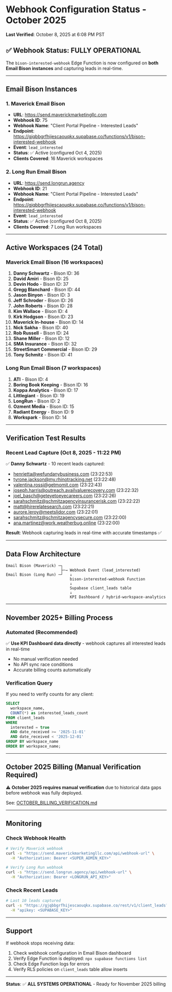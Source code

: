 # Webhook Configuration Status - October 2025

**Last Verified**: October 8, 2025 at 6:08 PM PST

## ✅ Webhook Status: FULLY OPERATIONAL

The `bison-interested-webhook` Edge Function is now configured on **both Email Bison instances** and capturing leads in real-time.

---

## Email Bison Instances

### 1. Maverick Email Bison
- **URL**: https://send.maverickmarketingllc.com
- **Webhook ID**: 75
- **Webhook Name**: "Client Portal Pipeline - Interested Leads"
- **Endpoint**: https://gjqbbgrfhijescaouqkx.supabase.co/functions/v1/bison-interested-webhook
- **Event**: `lead_interested`
- **Status**: ✅ Active (configured Oct 4, 2025)
- **Clients Covered**: 16 Maverick workspaces

### 2. Long Run Email Bison
- **URL**: https://send.longrun.agency
- **Webhook ID**: 21
- **Webhook Name**: "Client Portal Pipeline - Interested Leads"
- **Endpoint**: https://gjqbbgrfhijescaouqkx.supabase.co/functions/v1/bison-interested-webhook
- **Event**: `lead_interested`
- **Status**: ✅ Active (configured Oct 8, 2025)
- **Clients Covered**: 7 Long Run workspaces

---

## Active Workspaces (24 Total)

### Maverick Email Bison (16 workspaces)
1. **Danny Schwartz** - Bison ID: 36
2. **David Amiri** - Bison ID: 25
3. **Devin Hodo** - Bison ID: 37
4. **Gregg Blanchard** - Bison ID: 44
5. **Jason Binyon** - Bison ID: 3
6. **Jeff Schroder** - Bison ID: 26
7. **John Roberts** - Bison ID: 28
8. **Kim Wallace** - Bison ID: 4
9. **Kirk Hodgson** - Bison ID: 23
10. **Maverick In-house** - Bison ID: 14
11. **Nick Sakha** - Bison ID: 40
12. **Rob Russell** - Bison ID: 24
13. **Shane Miller** - Bison ID: 12
14. **SMA Insurance** - Bison ID: 32
15. **StreetSmart Commercial** - Bison ID: 29
16. **Tony Schmitz** - Bison ID: 41

### Long Run Email Bison (7 workspaces)
1. **ATI** - Bison ID: 4
2. **Boring Book Keeping** - Bison ID: 16
3. **Koppa Analytics** - Bison ID: 17
4. **Littlegiant** - Bison ID: 19
5. **LongRun** - Bison ID: 2
6. **Ozment Media** - Bison ID: 15
7. **Radiant Energy** - Bison ID: 9
8. **Workspark** - Bison ID: 14

---

## Verification Test Results

### Recent Lead Capture (Oct 8, 2025 - 11:22 PM)
✅ **Danny Schwartz** - 10 recent leads captured:
- henrietta@wefundanybusiness.com (23:22:53)
- tyrone.jackson@my.rhinotracking.net (23:22:48)
- valentina.rossi@getmomit.com (23:22:43)
- joseph.harris@outreach.availvaluerecovery.com (23:22:32)
- joel_basch@geteyetoeyecareers.com (23:22:26)
- sarahschmitz@schmitzagencyinsurancerisk.com (23:22:22)
- matt@hirerelatesearch.com (23:22:21)
- aurore.leroy@meetslidor.com (23:22:01)
- sarahschmitz@schmitzagencysecure.com (23:22:00)
- ana.martinez@work.weatherbug.online (23:22:00)

**Result**: Webhook capturing leads in real-time with accurate timestamps ✅

---

## Data Flow Architecture

```
Email Bison (Maverick) ─┐
                        ├─→ Webhook Event (lead_interested)
Email Bison (Long Run) ─┘   ↓
                            bison-interested-webhook Function
                            ↓
                            Supabase client_leads table
                            ↓
                            KPI Dashboard / hybrid-workspace-analytics
```

---

## November 2025+ Billing Process

### Automated (Recommended)
✅ **Use KPI Dashboard data directly** - webhook captures all interested leads in real-time
- No manual verification needed
- No API sync race conditions
- Accurate billing counts automatically

### Verification Query
If you need to verify counts for any client:

```sql
SELECT
  workspace_name,
  COUNT(*) as interested_leads_count
FROM client_leads
WHERE
  interested = true
  AND date_received >= '2025-11-01'
  AND date_received < '2025-12-01'
GROUP BY workspace_name
ORDER BY workspace_name;
```

---

## October 2025 Billing (Manual Verification Required)

⚠️ **October 2025 requires manual verification** due to historical data gaps before webhook was fully deployed.

See: [OCTOBER_BILLING_VERIFICATION.md](./OCTOBER_BILLING_VERIFICATION.md)

---

## Monitoring

### Check Webhook Health
```bash
# Verify Maverick webhook
curl -s "https://send.maverickmarketingllc.com/api/webhook-url" \
  -H "Authorization: Bearer <SUPER_ADMIN_KEY>"

# Verify Long Run webhook
curl -s "https://send.longrun.agency/api/webhook-url" \
  -H "Authorization: Bearer <LONGRUN_API_KEY>"
```

### Check Recent Leads
```bash
# Last 10 leads captured
curl -s "https://gjqbbgrfhijescaouqkx.supabase.co/rest/v1/client_leads?select=workspace_name,lead_email,date_received,interested&order=date_received.desc&limit=10" \
  -H "apikey: <SUPABASE_KEY>"
```

---

## Support

If webhook stops receiving data:
1. Check webhook configuration in Email Bison dashboard
2. Verify Edge Function is deployed: `npx supabase functions list`
3. Check Edge Function logs for errors
4. Verify RLS policies on `client_leads` table allow inserts

---

**Status**: ✅ **ALL SYSTEMS OPERATIONAL** - Ready for November 2025 billing
